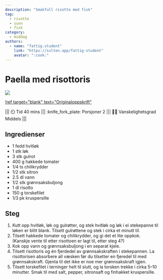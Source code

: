 ```yaml
---
description: "Smakfull risotto med fisk"
tag:
  - risotto
  - sunn
  - fisk
category:
  - middag
authors:
  - name: "fattig.student"
    link: "https://sulten.app/fattig-student"
    avatar: ":cook:"
---
```


# Paella med risottoris

![](/static/risotto-paella.webp)

[!ref target="blank" text="Originaloppskrift"](https://sulten.app/recipes/student-paella)

||| :timer_clock: Tid
40 mins
||| :knife_fork_plate: Porsjoner
2
||| :cook: Vanskelighetsgrad
Middels
|||

## Ingredienser

- 1 fedd hvitløk
- 1 stk løk
- 3 stk gulrot
- 400 g hakkede tomater
- 1/4 ts chilikrydder
- 1/2 stk sitron
- 2.5 dl vann
- 1/2 stk grønnsaksbuljong
- 1 dl risotto
- 150 g torskefilet
- 1/3 pk kruspersille

## Steg

1. Kutt opp hvitløk, løk og gulrøtter, og stek hvitløk og løk i ei stekepanne til løken
   er blitt blank. Tilsett gulrøttene og stek i cirka et minutt til.
2. Tilsett hakkede tomater og chilikrydder, og gi det et lite oppkok. (Kanskje vente til
   etter risottoen er lagt til, etter steg 4?)
3. Kok opp vann og grønnsaksbuljong i en separat kjele.
4. Tilsett risottoris og én fjerdedel av grønnsakskraften i stekepannen. La risottorisen
   absorbere all væsken før du tilsetter en fjeredel til med grønnsakskraft. Gjenta til
   det ikke er noe mer grønnsakskraft igjen.
5. Tilsett torskefilet i terninger helt til slutt, og la torsken trekke i cirka 5–10
   minutter. Smak til med salt, pepper, sitronsaft og finhakket kruspersille. 
